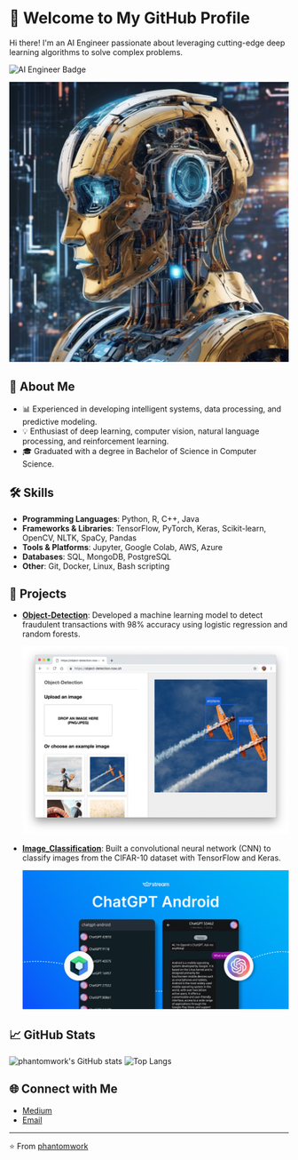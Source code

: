 # 👋 Welcome to My GitHub Profile

Hi there! I'm an AI Engineer passionate about leveraging cutting-edge deep learning algorithms to solve complex problems.

![AI Engineer Badge](https://img.shields.io/badge/AI_Engineer-Ready_to_solve_Problems-blue?style=flat&logo=brains&logoColor=white)

![Profile Banner](pictures/profile.png)

## 🧠 About Me
- 📊 Experienced in developing intelligent systems, data processing, and predictive modeling.
- 💡 Enthusiast of deep learning, computer vision, natural language processing, and reinforcement learning.
- 🎓 Graduated with a degree in Bachelor of Science in Computer Science.

## 🛠️ Skills
- **Programming Languages**: Python, R, C++, Java
- **Frameworks & Libraries**: TensorFlow, PyTorch, Keras, Scikit-learn, OpenCV, NLTK, SpaCy, Pandas
- **Tools & Platforms**: Jupyter, Google Colab, AWS, Azure
- **Databases**: SQL, MongoDB, PostgreSQL
- **Other**: Git, Docker, Linux, Bash scripting

## 🚀 Projects

- **[Object-Detection](https://github.com/phantomwork/object-detection)**: Developed a machine learning model to detect fraudulent transactions with 98% accuracy using logistic regression and random forests.

  ![Object Detection](pictures/screenshot.png)

- **[Image_Classification](https://github.com/phantomwork/Image_Classification)**: Built a convolutional neural network (CNN) to classify images from the CIFAR-10 dataset with TensorFlow and Keras.

  ![Android_ChatGPT](pictures/Androidgpt.jpg)

## 📈 GitHub Stats
![phantomwork's GitHub stats](https://github-readme-stats.vercel.app/api?username=phantomwork&show_icons=true&theme=radical)
![Top Langs](https://github-readme-stats.vercel.app/api/top-langs/?username=phantomwork&layout=compact&theme=radical)

## 🌐 Connect with Me
- [Medium](https://medium.com/@fredqvarnstrom1)
- [Email](fredqvarnstrom1@hotmail.com)

---

⭐️ From [phantomwork](https://github.com/phantomwork)
